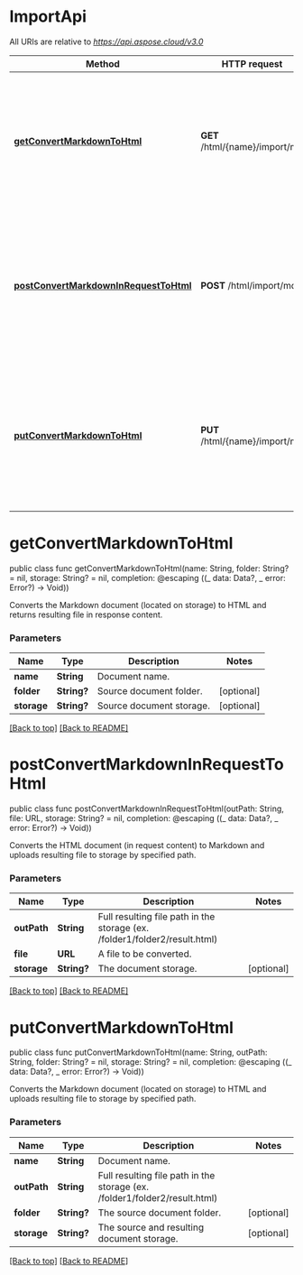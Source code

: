 # ImportApi

All URIs are relative to *https://api.aspose.cloud/v3.0*

Method | HTTP request | Description
------------- | ------------- | -------------
[**getConvertMarkdownToHtml**](ImportApi.md#getConvertMarkdownToHtml) | **GET** /html/{name}/import/md | Converts the Markdown document (located on storage) to HTML and returns resulting file in response content.
[**postConvertMarkdownInRequestToHtml**](ImportApi.md#postConvertMarkdownInRequestToHtml) | **POST** /html/import/md | Converts the Markdown document (in request content) to HTML and uploads resulting file to storage by specified path.
[**putConvertMarkdownToHtml**](ImportApi.md#putConvertMarkdownToHtml) | **PUT** /html/{name}/import/md | Converts the Markdown document (located on storage) to HTML and uploads resulting file to storage by specified path.

<a name="getConvertMarkdownToHtml"></a>
# **getConvertMarkdownToHtml**
public class func getConvertMarkdownToHtml(name: String, folder: String? = nil, storage: String? = nil, completion: @escaping ((_ data: Data?, _ error: Error?) -> Void))

Converts the Markdown document (located on storage) to HTML and returns resulting file in response content.

### Parameters

Name | Type | Description  | Notes
------------- | ------------- | ------------- | -------------
 **name** | **String**| Document name. |
 **folder** | **String?**| Source document folder. | [optional]
 **storage** | **String?**| Source document storage. | [optional]

[[Back to top]](#) [[Back to README]](../README.md)


<a name="postConvertMarkdownInRequestToHtml"></a>
# **postConvertMarkdownInRequestToHtml**
public class func postConvertMarkdownInRequestToHtml(outPath: String, file: URL, storage: String? = nil, completion: @escaping ((_ data: Data?, _ error: Error?) -> Void))

Converts the HTML document (in request content) to Markdown and uploads resulting file to storage by specified path.

### Parameters

Name | Type | Description  | Notes
------------- | ------------- | ------------- | -------------
 **outPath** | **String**| Full resulting file path in the storage (ex. /folder1/folder2/result.html) |
 **file** | **URL**| A file to be converted. |
 **storage** | **String?**| The document storage. | [optional]

[[Back to top]](#) [[Back to README]](../README.md)


<a name="putConvertMarkdownToHtml"></a>
# **putConvertMarkdownToHtml**
public class func putConvertMarkdownToHtml(name: String, outPath: String, folder: String? = nil, storage: String? = nil, completion: @escaping ((_ data: Data?, _ error: Error?) -> Void))

Converts the Markdown document (located on storage) to HTML and uploads resulting file to storage by specified path.

### Parameters

Name | Type | Description  | Notes
------------- | ------------- | ------------- | -------------
 **name** | **String**| Document name. |
 **outPath** | **String**| Full resulting file path in the storage (ex. /folder1/folder2/result.html) |
 **folder** | **String?**| The source document folder. | [optional]
 **storage** | **String?**| The source and resulting document storage. | [optional]

[[Back to top]](#) [[Back to README]](../README.md)
